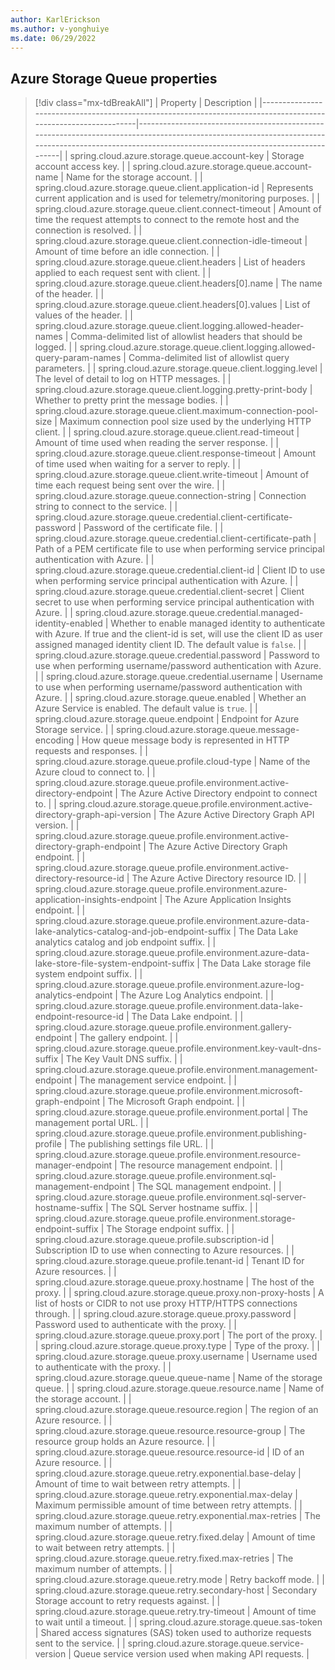 ```yaml
---
author: KarlErickson
ms.author: v-yonghuiye
ms.date: 06/29/2022
---
```


## Azure Storage Queue properties

> [!div class="mx-tdBreakAll"]
> | Property                                                                                                       | Description                                                                                                                                                                                        |
> |----------------------------------------------------------------------------------------------------------------|----------------------------------------------------------------------------------------------------------------------------------------------------------------------------------------------------|
> | spring.cloud.azure.storage.queue.account-key                                                                   | Storage account access key.                                                                                                                                                                        |
> | spring.cloud.azure.storage.queue.account-name                                                                  | Name for the storage account.                                                                                                                                                                      |
> | spring.cloud.azure.storage.queue.client.application-id                                                         | Represents current application and is used for telemetry/monitoring purposes.                                                                                                                      |
> | spring.cloud.azure.storage.queue.client.connect-timeout                                                        | Amount of time the request attempts to connect to the remote host and the connection is resolved.                                                                                                  |
> | spring.cloud.azure.storage.queue.client.connection-idle-timeout                                                | Amount of time before an idle connection.                                                                                                                                                          |
> | spring.cloud.azure.storage.queue.client.headers                                                                | List of headers applied to each request sent with client.                                                                                                                                          |
> | spring.cloud.azure.storage.queue.client.headers[0].name                                                        | The name of the header.                                                                                                                                                                            |
> | spring.cloud.azure.storage.queue.client.headers[0].values                                                      | List of values of the header.                                                                                                                                                                      |
> | spring.cloud.azure.storage.queue.client.logging.allowed-header-names                                           | Comma-delimited list of allowlist headers that should be logged.                                                                                                                                   |
> | spring.cloud.azure.storage.queue.client.logging.allowed-query-param-names                                      | Comma-delimited list of allowlist query parameters.                                                                                                                                                |
> | spring.cloud.azure.storage.queue.client.logging.level                                                          | The level of detail to log on HTTP messages.                                                                                                                                                       |
> | spring.cloud.azure.storage.queue.client.logging.pretty-print-body                                              | Whether to pretty print the message bodies.                                                                                                                                                        |
> | spring.cloud.azure.storage.queue.client.maximum-connection-pool-size                                           | Maximum connection pool size used by the underlying HTTP client.                                                                                                                                   |
> | spring.cloud.azure.storage.queue.client.read-timeout                                                           | Amount of time used when reading the server response.                                                                                                                                              |
> | spring.cloud.azure.storage.queue.client.response-timeout                                                       | Amount of time used when waiting for a server to reply.                                                                                                                                            |
> | spring.cloud.azure.storage.queue.client.write-timeout                                                          | Amount of time each request being sent over the wire.                                                                                                                                              |
> | spring.cloud.azure.storage.queue.connection-string                                                             | Connection string to connect to the service.                                                                                                                                                       |
> | spring.cloud.azure.storage.queue.credential.client-certificate-password                                        | Password of the certificate file.                                                                                                                                                                  |
> | spring.cloud.azure.storage.queue.credential.client-certificate-path                                            | Path of a PEM certificate file to use when performing service principal authentication with Azure.                                                                                                 |
> | spring.cloud.azure.storage.queue.credential.client-id                                                          | Client ID to use when performing service principal authentication with Azure.                                                                                                                      |
> | spring.cloud.azure.storage.queue.credential.client-secret                                                      | Client secret to use when performing service principal authentication with Azure.                                                                                                                  |
> | spring.cloud.azure.storage.queue.credential.managed-identity-enabled                                           | Whether to enable managed identity to authenticate with Azure. If true and the client-id is set, will use the client ID as user assigned managed identity client ID. The default value is `false`. |
> | spring.cloud.azure.storage.queue.credential.password                                                           | Password to use when performing username/password authentication with Azure.                                                                                                                       |
> | spring.cloud.azure.storage.queue.credential.username                                                           | Username to use when performing username/password authentication with Azure.                                                                                                                       |
> | spring.cloud.azure.storage.queue.enabled                                                                       | Whether an Azure Service is enabled. The default value is `true`.                                                                                                                                  |
> | spring.cloud.azure.storage.queue.endpoint                                                                      | Endpoint for Azure Storage service.                                                                                                                                                                |
> | spring.cloud.azure.storage.queue.message-encoding                                                              | How queue message body is represented in HTTP requests and responses.                                                                                                                              |
> | spring.cloud.azure.storage.queue.profile.cloud-type                                                            | Name of the Azure cloud to connect to.                                                                                                                                                             |
> | spring.cloud.azure.storage.queue.profile.environment.active-directory-endpoint                                 | The Azure Active Directory endpoint to connect to.                                                                                                                                                 |
> | spring.cloud.azure.storage.queue.profile.environment.active-directory-graph-api-version                        | The Azure Active Directory Graph API version.                                                                                                                                                      |
> | spring.cloud.azure.storage.queue.profile.environment.active-directory-graph-endpoint                           | The Azure Active Directory Graph endpoint.                                                                                                                                                         |
> | spring.cloud.azure.storage.queue.profile.environment.active-directory-resource-id                              | The Azure Active Directory resource ID.                                                                                                                                                            |
> | spring.cloud.azure.storage.queue.profile.environment.azure-application-insights-endpoint                       | The Azure Application Insights endpoint.                                                                                                                                                           |
> | spring.cloud.azure.storage.queue.profile.environment.azure-data-lake-analytics-catalog-and-job-endpoint-suffix | The Data Lake analytics catalog and job endpoint suffix.                                                                                                                                           |
> | spring.cloud.azure.storage.queue.profile.environment.azure-data-lake-store-file-system-endpoint-suffix         | The Data Lake storage file system endpoint suffix.                                                                                                                                                 |
> | spring.cloud.azure.storage.queue.profile.environment.azure-log-analytics-endpoint                              | The Azure Log Analytics endpoint.                                                                                                                                                                  |
> | spring.cloud.azure.storage.queue.profile.environment.data-lake-endpoint-resource-id                            | The Data Lake endpoint.                                                                                                                                                                            |
> | spring.cloud.azure.storage.queue.profile.environment.gallery-endpoint                                          | The gallery endpoint.                                                                                                                                                                              |
> | spring.cloud.azure.storage.queue.profile.environment.key-vault-dns-suffix                                      | The Key Vault DNS suffix.                                                                                                                                                                          |
> | spring.cloud.azure.storage.queue.profile.environment.management-endpoint                                       | The management service endpoint.                                                                                                                                                                   |
> | spring.cloud.azure.storage.queue.profile.environment.microsoft-graph-endpoint                                  | The Microsoft Graph endpoint.                                                                                                                                                                      |
> | spring.cloud.azure.storage.queue.profile.environment.portal                                                    | The management portal URL.                                                                                                                                                                         |
> | spring.cloud.azure.storage.queue.profile.environment.publishing-profile                                        | The publishing settings file URL.                                                                                                                                                                  |
> | spring.cloud.azure.storage.queue.profile.environment.resource-manager-endpoint                                 | The resource management endpoint.                                                                                                                                                                  |
> | spring.cloud.azure.storage.queue.profile.environment.sql-management-endpoint                                   | The SQL management endpoint.                                                                                                                                                                       |
> | spring.cloud.azure.storage.queue.profile.environment.sql-server-hostname-suffix                                | The SQL Server hostname suffix.                                                                                                                                                                    |
> | spring.cloud.azure.storage.queue.profile.environment.storage-endpoint-suffix                                   | The Storage endpoint suffix.                                                                                                                                                                       |
> | spring.cloud.azure.storage.queue.profile.subscription-id                                                       | Subscription ID to use when connecting to Azure resources.                                                                                                                                         |
> | spring.cloud.azure.storage.queue.profile.tenant-id                                                             | Tenant ID for Azure resources.                                                                                                                                                                     |
> | spring.cloud.azure.storage.queue.proxy.hostname                                                                | The host of the proxy.                                                                                                                                                                             |
> | spring.cloud.azure.storage.queue.proxy.non-proxy-hosts                                                         | A list of hosts or CIDR to not use proxy HTTP/HTTPS connections through.                                                                                                                           |
> | spring.cloud.azure.storage.queue.proxy.password                                                                | Password used to authenticate with the proxy.                                                                                                                                                      |
> | spring.cloud.azure.storage.queue.proxy.port                                                                    | The port of the proxy.                                                                                                                                                                             |
> | spring.cloud.azure.storage.queue.proxy.type                                                                    | Type of the proxy.                                                                                                                                                                                 |
> | spring.cloud.azure.storage.queue.proxy.username                                                                | Username used to authenticate with the proxy.                                                                                                                                                      |
> | spring.cloud.azure.storage.queue.queue-name                                                                    | Name of the storage queue.                                                                                                                                                                         |
> | spring.cloud.azure.storage.queue.resource.name                                                                 | Name of the storage account.                                                                                                                                                                       |
> | spring.cloud.azure.storage.queue.resource.region                                                               | The region of an Azure resource.                                                                                                                                                                   |
> | spring.cloud.azure.storage.queue.resource.resource-group                                                       | The resource group holds an Azure resource.                                                                                                                                                        |
> | spring.cloud.azure.storage.queue.resource.resource-id                                                          | ID of an Azure resource.                                                                                                                                                                           |
> | spring.cloud.azure.storage.queue.retry.exponential.base-delay                                                  | Amount of time to wait between retry attempts.                                                                                                                                                     |
> | spring.cloud.azure.storage.queue.retry.exponential.max-delay                                                   | Maximum permissible amount of time between retry attempts.                                                                                                                                         |
> | spring.cloud.azure.storage.queue.retry.exponential.max-retries                                                 | The maximum number of attempts.                                                                                                                                                                    |
> | spring.cloud.azure.storage.queue.retry.fixed.delay                                                             | Amount of time to wait between retry attempts.                                                                                                                                                     |
> | spring.cloud.azure.storage.queue.retry.fixed.max-retries                                                       | The maximum number of attempts.                                                                                                                                                                    |
> | spring.cloud.azure.storage.queue.retry.mode                                                                    | Retry backoff mode.                                                                                                                                                                                |
> | spring.cloud.azure.storage.queue.retry.secondary-host                                                          | Secondary Storage account to retry requests against.                                                                                                                                               |
> | spring.cloud.azure.storage.queue.retry.try-timeout                                                             | Amount of time to wait until a timeout.                                                                                                                                                            |
> | spring.cloud.azure.storage.queue.sas-token                                                                     | Shared access signatures (SAS) token used to authorize requests sent to the service.                                                                                                               |
> | spring.cloud.azure.storage.queue.service-version                                                               | Queue service version used when making API requests.                                                                                                                                               |

